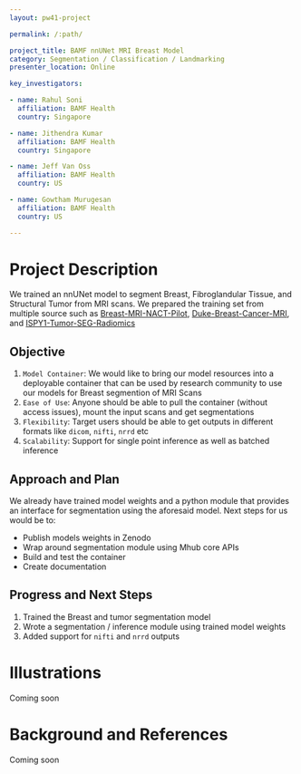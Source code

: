 ```yaml
---
layout: pw41-project

permalink: /:path/

project_title: BAMF nnUNet MRI Breast Model
category: Segmentation / Classification / Landmarking
presenter_location: Online

key_investigators:

- name: Rahul Soni
  affiliation: BAMF Health
  country: Singapore

- name: Jithendra Kumar
  affiliation: BAMF Health
  country: Singapore

- name: Jeff Van Oss
  affiliation: BAMF Health
  country: US

- name: Gowtham Murugesan
  affiliation: BAMF Health
  country: US

---
```


# Project Description

<!-- Add a short paragraph describing the project. -->


We trained an nnUNet model to segment Breast, Fibroglandular Tissue, and Structural Tumor from MRI scans. We prepared the training set from multiple source such as [Breast-MRI-NACT-Pilot](https://wiki.cancerimagingarchive.net/pages/viewpage.action?pageId=22513764), [Duke-Breast-Cancer-MRI](https://wiki.cancerimagingarchive.net/pages/viewpage.action?pageId=70226903), and [ISPY1-Tumor-SEG-Radiomics](https://wiki.cancerimagingarchive.net/pages/viewpage.action?pageId=101942541) 



## Objective

<!-- Describe here WHAT you would like to achieve (what you will have as end result). -->


1. `Model Container`: We would like to bring our model resources into a deployable container that can be used by research community to use our models for Breast segmention of MRI Scans
2. `Ease of Use`: Anyone should be able to pull the container (without access issues), mount the input scans and get segmentations
3. `Flexibility`: Target users should be able to get outputs in different formats like `dicom`, `nifti`, `nrrd` etc
4. `Scalability`: Support for single point inference as well as batched inference



## Approach and Plan

<!-- Describe here HOW you would like to achieve the objectives stated above. -->


We already have trained model weights and a python module that provides an interface for segmentation using the aforesaid model. Next steps for us would be to:
- Publish models weights in Zenodo
- Wrap around segmentation module using Mhub core APIs
- Build and test the container
- Create documentation



## Progress and Next Steps

<!-- Update this section as you make progress, describing of what you have ACTUALLY DONE.
     If there are specific steps that you could not complete then you can describe them here, too. -->


1. Trained the Breast and tumor segmentation model
2. Wrote a segmentation / inference module using trained model weights
3. Added support for `nifti` and `nrrd` outputs



# Illustrations

<!-- Add pictures and links to videos that demonstrate what has been accomplished. -->


Coming soon



# Background and References

<!-- If you developed any software, include link to the source code repository.
     If possible, also add links to sample data, and to any relevant publications. -->


Coming soon

